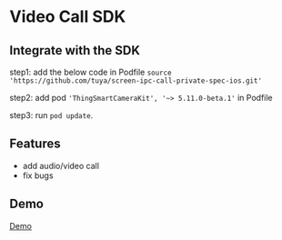 # Video Call SDK

## Integrate with the SDK
step1: add the below code in Podfile
`source 'https://github.com/tuya/screen-ipc-call-private-spec-ios.git'`

step2: add pod `'ThingSmartCameraKit', '~> 5.11.0-beta.1'` in Podfile

step3: run `pod update`.

## Features
- add audio/video call
- fix bugs

## Demo
[Demo](https://github.com/tuya/tuya-home-ios-sdk-sample-objc/tree/screen_ipc_call)
